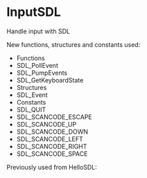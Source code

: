 # InputSDL
 Handle input with SDL

New functions, structures and constants used:
- Functions
 - SDL_PollEvent
 - SDL_PumpEvents
 - SDL_GetKeyboardState
- Structures
 - SDL_Event
- Constants
 - SDL_QUIT
 - SDL_SCANCODE_ESCAPE
 - SDL_SCANCODE_UP
 - SDL_SCANCODE_DOWN
 - SDL_SCANCODE_LEFT
 - SDL_SCANCODE_RIGHT
 - SDL_SCANCODE_SPACE

Previously used from HelloSDL:
